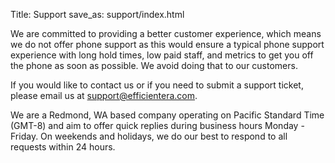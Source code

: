 Title: Support
save_as: support/index.html

We are committed to providing a better customer experience, which means we do not offer phone support as this would ensure a typical phone support experience with long hold times, low paid staff, and metrics to get you off the phone as soon as possible. We avoid doing that to our customers.

If you would like to contact us or if you need to submit a support ticket, please email us at [support@efficientera.com](mailto:support@efficientera.com).

We are a Redmond, WA based company operating on Pacific Standard Time (GMT-8) and aim to offer quick replies during business hours Monday - Friday.  On weekends and holidays, we do our best to respond to all requests within 24 hours. 
